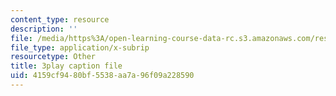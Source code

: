 ```yaml
---
content_type: resource
description: ''
file: /media/https%3A/open-learning-course-data-rc.s3.amazonaws.com/res-18-009-learn-differential-equations-up-close-with-gilbert-strang-and-cleve-moler-fall-2015/4159cf9480bf5538aa7a96f09a228590_eeMJg4uI7o0.vtt
file_type: application/x-subrip
resourcetype: Other
title: 3play caption file
uid: 4159cf94-80bf-5538-aa7a-96f09a228590
---
```

